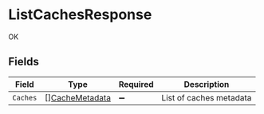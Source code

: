 # ListCachesResponse

OK


## Fields

| Field                                                   | Type                                                    | Required                                                | Description                                             |
| ------------------------------------------------------- | ------------------------------------------------------- | ------------------------------------------------------- | ------------------------------------------------------- |
| `Caches`                                                | [][CacheMetadata](../../models/shared/cachemetadata.md) | :heavy_minus_sign:                                      | List of caches metadata                                 |